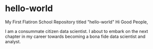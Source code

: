 # hello-world
My First Flatiron School Repository titled "hello-world" 
Hi Good People,

I am a consummate citizen data scientist.
I about to embark on the next chapter in my career towards becoming a bona fide data scientist and analyst. 
